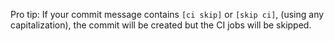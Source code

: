 Pro tip: If your commit message contains `[ci skip]` or `[skip ci]`,
(using any capitalization), the commit will be created but the CI
jobs will be skipped.
